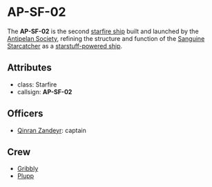 # AP-SF-02

The **AP-SF-02** is the second [starfire ship](../../../../technology/starstuff-ships/starfire-ship) built and launched by the [Antipelan Society](../../), refining the structure and function of the [Sanguine Starcatcher](../sanguine-starcatcher) as a [starstuff-powered ship](../../../../technology/starstuff-ships).

## Attributes

- class: Starfire
- callsign: **AP-SF-02**

## Officers

- [Qinran Zandeyr](../../members/qinran-zandeyr): captain

## Crew

- [Gribbly](../../members/gribbly)
- [Plupp](../../members/plupp)
